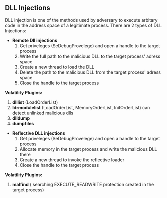## DLL Injections

DLL injection is one of the methods used by adversary to execute arbitary code in the address space of a legitimate process.
There are 2 types of DLL Injections:
- **Remote Dll injections**
  1. Get priveleges (SeDebugProvelege) and open a handle to the target process 
  2. Write the full path to the malicious DLL to the target process' adress space
  3. Create a new thread to load the DLL
  4. Delete the path to the malicious DLL from the target process' adress space
  5. Close the handle to the target process

**Volatility Plugins:**
  1. **dlllist** (LoadOrderList)
  2. **ldrmodulelist** (LoadOrderList, MemoryOrderList, InitOrderList) can detect unlinked malicious dlls
  3. **dlldump**
  4. **dumpfiles**

- **Reflective DLL injections**
  1. Get priveleges (SeDebugProvelege) and open a handle to the target process 
  2. Allocate memory in the target process and write the malicious DLL there
  3. Create a new thread to invoke the reflective loader
  4. Close the handle to the target process


**Volatility Plugins:**
  1. **malfind** ( searching EXECUTE_READWRITE protection created in the target process)
